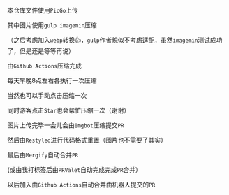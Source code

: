 本仓库文件使用`PicGo`上传

其中图片使用`gulp imagemin`压缩

（之后考虑加入`webp`转换👍，`gulp`作者貌似不考虑适配，虽然`imagemin`测试成功了，但是还是等等再说）

由`Github Actions`压缩完成

每天早晚8点左右各执行一次压缩

当然也可以手动点击压缩一次

同时游客点击`Star`也会帮忙压缩一次（谢谢）

图片上传完毕一会儿会由`Imgbot`压缩提交`PR`

然后由`Restyled`进行代码格式重置（图片也不需要了其实）

最后由`Mergify`自动合并`PR`

(或由我打标签后由`PRValet`自动完成完成`PR`合并）

以后加入由`Github Actions`自动合并由机器人提交的`PR`
